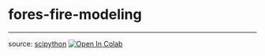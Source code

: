 # fores-fire-modeling

***
source: [scipython](https://github.com/scipython/scipython_maths/tree/master/forest_fire)
[![Open In Colab](https://colab.research.google.com/assets/colab-badge.svg)](https://colab.research.google.com/drive/1ZMVxho0qsvZMOOSbNDu2UxNgBKbs3Vvq#scrollTo=5ACNAs44yYWs)
